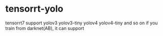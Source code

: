 # tensorrt-yolo
tensorrt7 support yolov3 yolov3-tiny yolov4 yolov4-tiny and so on if you train from darknet(AB), it can support
